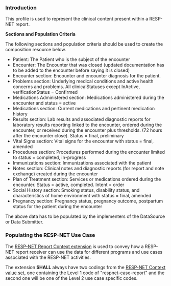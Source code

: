 ### Introduction

This profile is used to represent the clinical content present within a RESP-NET report.

**Sections and Population Criteria**

The following sections and population criteria should be used to create the composition resource below.

* Patient: The Patient who is the subject of the encounter
* Encounter: The Encounter that was closed (updated documentation has to be added to the encounter before saying it is closed)
* Encounter section: Encounter and encounter diagnosis for the patient.
* Problems section: Underlying medical conditions and active health concerns and problems. All clinicalStatuses except InActive, verificationStatus = Confirmed
* Medications Administered section: Medications administered during the encounter and status = active
* Medications section: Current medications and pertinent medication history
* Results section: Lab results and associated diagnostic reports for laboratory results reporting linked to the encounter, ordered during the encounter, or received during the encounter plus thresholds. (72 hours after the encounter close). Status = final, preliminary
* Vital Signs section: Vital signs for the encounter with status = final, amended
* Procedures section: Procedures performed during the encounter limited to status = completed, in-progress 
* Immunizations section: Immunizations associated with the patient
* Notes section: Clinical notes and diagnostic reports (for report and note exchange) created during the encounter 
* Plan of Treatment section: Services or medications ordered during the encounter. Status = active, completed. Intent = order
* Social History section: Smoking status, disability status, and characteristics of home environment with status = final, amended
* Pregnancy section: Pregnancy status, pregnancy outcome, postpartum status for the patient during the encounter

The above data has to be populated by the implementers of the DataSource or Data Submitter.

### Populating the RESP-NET Use Case

The [RESP-NET Report Context extension](StructureDefinition-respnet-report-context-extension.html) is used to convey how a RESP-NET report receiver can use the data for different programs and use cases associated with the RESP-NET activities.

The extension **SHALL** always have two codings from the [RESP-NET Context value set](ValueSet-respnet-report-context-codes.html), one containing the Level 1 code of "respnet-case-report" and the second one will be one of the Level 2 use case specific codes.
 
